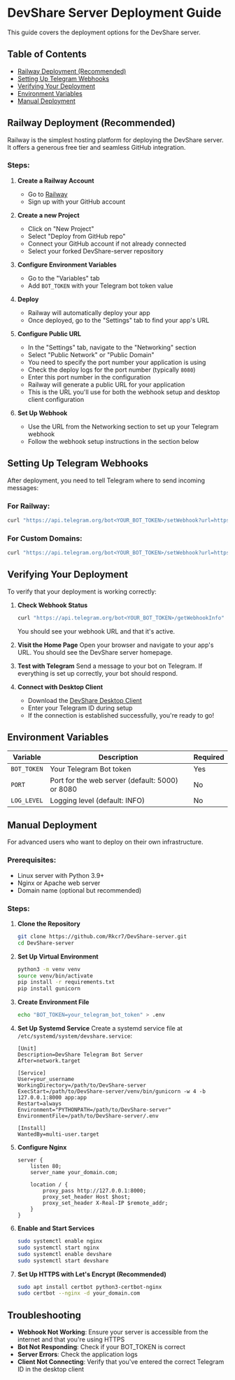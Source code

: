 # DevShare Server Deployment Guide

This guide covers the deployment options for the DevShare server.

## Table of Contents

- [Railway Deployment (Recommended)](#railway-deployment-recommended)
- [Setting Up Telegram Webhooks](#setting-up-telegram-webhooks)
- [Verifying Your Deployment](#verifying-your-deployment)
- [Environment Variables](#environment-variables)
- [Manual Deployment](#manual-deployment)

## Railway Deployment (Recommended)

Railway is the simplest hosting platform for deploying the DevShare server. It offers a generous free tier and seamless GitHub integration.

### Steps:

1. **Create a Railway Account**
   - Go to [Railway](https://railway.app)
   - Sign up with your GitHub account

2. **Create a new Project**
   - Click on "New Project"
   - Select "Deploy from GitHub repo"
   - Connect your GitHub account if not already connected
   - Select your forked DevShare-server repository

3. **Configure Environment Variables**
   - Go to the "Variables" tab
   - Add `BOT_TOKEN` with your Telegram bot token value
   
4. **Deploy**
   - Railway will automatically deploy your app
   - Once deployed, go to the "Settings" tab to find your app's URL
   
5. **Configure Public URL**
   - In the "Settings" tab, navigate to the "Networking" section
   - Select "Public Network" or "Public Domain"
   - You need to specify the port number your application is using
   - Check the deploy logs for the port number (typically `8080`)
   - Enter this port number in the configuration
   - Railway will generate a public URL for your application
   - This is the URL you'll use for both the webhook setup and desktop client configuration
   
6. **Set Up Webhook**
   - Use the URL from the Networking section to set up your Telegram webhook
   - Follow the webhook setup instructions in the section below

## Setting Up Telegram Webhooks

After deployment, you need to tell Telegram where to send incoming messages:

### For Railway:
```bash
curl "https://api.telegram.org/bot<YOUR_BOT_TOKEN>/setWebhook?url=https://<YOUR_RAILWAY_APP_URL>/webhook"
```

### For Custom Domains:
```bash
curl "https://api.telegram.org/bot<YOUR_BOT_TOKEN>/setWebhook?url=https://<YOUR_DOMAIN>/webhook"
```

## Verifying Your Deployment

To verify that your deployment is working correctly:

1. **Check Webhook Status**
   ```bash
   curl "https://api.telegram.org/bot<YOUR_BOT_TOKEN>/getWebhookInfo"
   ```
   You should see your webhook URL and that it's active.

2. **Visit the Home Page**
   Open your browser and navigate to your app's URL. You should see the DevShare server homepage.

3. **Test with Telegram**
   Send a message to your bot on Telegram. If everything is set up correctly, your bot should respond.

4. **Connect with Desktop Client**
   - Download the [DevShare Desktop Client](https://github.com/Rkcr7/DevShare)
   - Enter your Telegram ID during setup
   - If the connection is established successfully, you're ready to go!

## Environment Variables

| Variable | Description | Required |
|----------|-------------|----------|
| `BOT_TOKEN` | Your Telegram Bot token | Yes |
| `PORT` | Port for the web server (default: 5000) or 8080 | No | check railway logs for the port
| `LOG_LEVEL` | Logging level (default: INFO) | No |

## Manual Deployment

For advanced users who want to deploy on their own infrastructure.

### Prerequisites:
- Linux server with Python 3.9+
- Nginx or Apache web server
- Domain name (optional but recommended)

### Steps:

1. **Clone the Repository**
   ```bash
   git clone https://github.com/Rkcr7/DevShare-server.git
   cd DevShare-server
   ```

2. **Set Up Virtual Environment**
   ```bash
   python3 -m venv venv
   source venv/bin/activate
   pip install -r requirements.txt
   pip install gunicorn
   ```

3. **Create Environment File**
   ```bash
   echo "BOT_TOKEN=your_telegram_bot_token" > .env
   ```

4. **Set Up Systemd Service**
   Create a systemd service file at `/etc/systemd/system/devshare.service`:
   ```
   [Unit]
   Description=DevShare Telegram Bot Server
   After=network.target

   [Service]
   User=your_username
   WorkingDirectory=/path/to/DevShare-server
   ExecStart=/path/to/DevShare-server/venv/bin/gunicorn -w 4 -b 127.0.0.1:8000 app:app
   Restart=always
   Environment="PYTHONPATH=/path/to/DevShare-server"
   EnvironmentFile=/path/to/DevShare-server/.env

   [Install]
   WantedBy=multi-user.target
   ```

5. **Configure Nginx**
   ```
   server {
       listen 80;
       server_name your_domain.com;

       location / {
           proxy_pass http://127.0.0.1:8000;
           proxy_set_header Host $host;
           proxy_set_header X-Real-IP $remote_addr;
       }
   }
   ```

6. **Enable and Start Services**
   ```bash
   sudo systemctl enable nginx
   sudo systemctl start nginx
   sudo systemctl enable devshare
   sudo systemctl start devshare
   ```

7. **Set Up HTTPS with Let's Encrypt (Recommended)**
   ```bash
   sudo apt install certbot python3-certbot-nginx
   sudo certbot --nginx -d your_domain.com
   ```

## Troubleshooting

- **Webhook Not Working**: Ensure your server is accessible from the internet and that you're using HTTPS
- **Bot Not Responding**: Check if your BOT_TOKEN is correct
- **Server Errors**: Check the application logs
- **Client Not Connecting**: Verify that you've entered the correct Telegram ID in the desktop client 